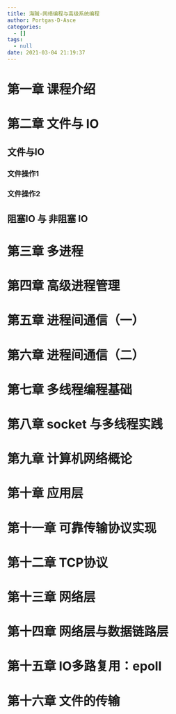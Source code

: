 ```yaml
---
title: 海贼-网络编程与高级系统编程
author: Portgas·D·Asce
categories:
  - []
tags:
  - null
date: 2021-03-04 21:19:37
---
```


<!--more-->

# 第一章 课程介绍

# 第二章 文件与 IO
## 文件与IO
### 文件操作1

### 文件操作2

## 阻塞IO 与 非阻塞 IO
# 第三章 多进程

# 第四章 高级进程管理

# 第五章 进程间通信（一）

# 第六章 进程间通信（二）

# 第七章 多线程编程基础

# 第八章 socket 与多线程实践

# 第九章 计算机网络概论

# 第十章 应用层

# 第十一章 可靠传输协议实现

# 第十二章 TCP协议

# 第十三章 网络层

# 第十四章 网络层与数据链路层

# 第十五章 IO多路复用：epoll

# 第十六章 文件的传输